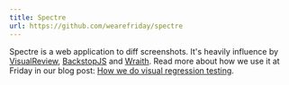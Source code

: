 ```yaml
---
title: Spectre
url: https://github.com/wearefriday/spectre
---
```


Spectre is a web application to diff screenshots. It's heavily influence by [VisualReview](https://github.com/xebia/VisualReview), [BackstopJS](https://github.com/garris/BackstopJS) and [Wraith](https://github.com/BBC-News/wraith). Read more about how we use it at Friday in our blog post: [How we do visual regression testing](https://medium.com/friday-people/how-we-do-visual-regression-testing-af63fa8b8eb1).
